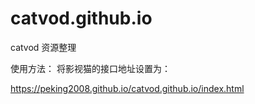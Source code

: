 # catvod.github.io
catvod 资源整理

使用方法：
将影视猫的接口地址设置为：

https://peking2008.github.io/catvod.github.io/index.html
